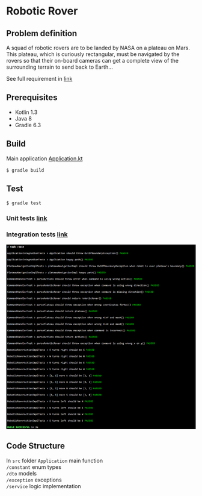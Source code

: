 # Robotic Rover

## Problem definition
A squad of robotic rovers are to be landed by NASA on a plateau on Mars. This plateau, which is curiously rectangular, must be navigated by the rovers so that their on-board cameras can get a complete view of the surrounding terrain to send back to Earth...

See full requirement in [link](Mars%20rover.docx)

## Prerequisites
 - Kotlin 1.3
 - Java 8
 - Gradle 6.3

## Build
Main application [Application.kt](src/main/java/com/snooper/Application.kt)

```
$ gradle build
```

## Test
```
$ gradle test
```

### Unit tests [link](src/test/java/com/snooper/service)  
### Integration tests [link](src/test/java/com/snooper/ApplicationIntegrationTests.kt)

![test result](test-result.png)

## Code Structure
In `src` folder
`Application` main function  
`/constant` enum types  
`/dto` models  
`/exception` exceptions  
`/service` logic implementation